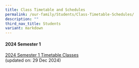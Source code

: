 ```yaml
---
title: Class Timetable and Schedules
permalink: /our-family/Students/Class-Timetable-Schedules/
description: ""
third_nav_title: Students
variant: markdown
---
```

#### **2024 Semester 1**
[2024 Semester 1 Timetable Classes](/files/Students/Class%20Timetable%20Schedules/2024_Sem_1_Timetable___Classes__28_Dec_2023_.pdf)
<br>(updated on: 29 Dec 2024)<br>

